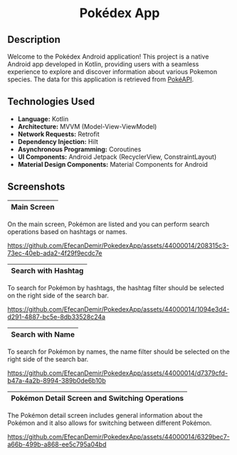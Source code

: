 
<h1 align="center">
     Pokédex App
</h1>

## Description
Welcome to the Pokédex Android application! This project is a native Android app developed in Kotlin, providing users with a seamless experience to explore and discover information about various Pokemon species. The data for this application is retrieved from [PokéAPI](https://pokeapi.co/).

## Technologies Used
- **Language:** Kotlin
- **Architecture:** MVVM (Model-View-ViewModel)
- **Network Requests:** Retrofit
- **Dependency Injection:** Hilt
- **Asynchronous Programming:** Coroutines
- **UI Components:** Android Jetpack (RecyclerView, ConstraintLayout)
- **Material Design Components:** Material Components for Android

## Screenshots
| Main Screen | 
| ----------- | 
On the main screen, Pokémon are listed and you can perform search operations based on hashtags or names.



https://github.com/EfecanDemir/PokedexApp/assets/44000014/208315c3-73ec-40eb-ada2-4f29f9ecdc7e





| Search with Hashtag | 
| ----------- | 
To search for Pokémon by hashtags, the hashtag filter should be selected on the right side of the search bar.



https://github.com/EfecanDemir/PokedexApp/assets/44000014/1094e3d4-d291-4887-bc5e-8db33528c24a



| Search with Name | 
| ----------- | 
To search for Pokémon by names, the name filter should be selected on the right side of the search bar.




https://github.com/EfecanDemir/PokedexApp/assets/44000014/d7379cfd-b47a-4a2b-8994-389b0de6b10b




| Pokémon Detail Screen and Switching Operations | 
| ----------- | 
The Pokémon detail screen includes general information about the Pokémon and it also allows for switching between different Pokémon.




https://github.com/EfecanDemir/PokedexApp/assets/44000014/6329bec7-a66b-499b-a868-ee5c795a04bd








